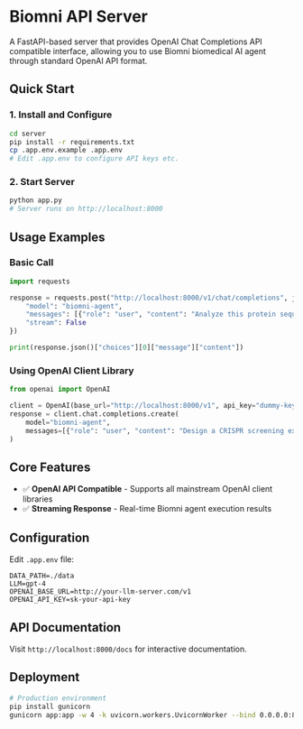 # Biomni API Server

A FastAPI-based server that provides OpenAI Chat Completions API compatible interface, allowing you to use Biomni biomedical AI agent through standard OpenAI API format.

## Quick Start

### 1. Install and Configure


```bash
cd server
pip install -r requirements.txt
cp .app.env.example .app.env
# Edit .app.env to configure API keys etc.
```

### 2. Start Server

```bash
python app.py
# Server runs on http://localhost:8000
```

## Usage Examples

### Basic Call

```python
import requests

response = requests.post("http://localhost:8000/v1/chat/completions", json={
    "model": "biomni-agent",
    "messages": [{"role": "user", "content": "Analyze this protein sequence: MKTVRQERLKSIVRILERSKEPVSGAQLAEELSVSRQVIVQDIAYLRSLGYNIVATPRGYVLAGG"}],
    "stream": False
})

print(response.json()["choices"][0]["message"]["content"])
```

### Using OpenAI Client Library

```python
from openai import OpenAI

client = OpenAI(base_url="http://localhost:8000/v1", api_key="dummy-key")
response = client.chat.completions.create(
    model="biomni-agent",
    messages=[{"role": "user", "content": "Design a CRISPR screening experiment"}]
)
```

## Core Features

- ✅ **OpenAI API Compatible** - Supports all mainstream OpenAI client libraries
- ✅ **Streaming Response** - Real-time Biomni agent execution results

## Configuration

Edit `.app.env` file:

```env
DATA_PATH=./data
LLM=gpt-4
OPENAI_BASE_URL=http://your-llm-server.com/v1
OPENAI_API_KEY=sk-your-api-key
```

## API Documentation

Visit `http://localhost:8000/docs` for interactive documentation.

## Deployment

```bash
# Production environment
pip install gunicorn
gunicorn app:app -w 4 -k uvicorn.workers.UvicornWorker --bind 0.0.0.0:8000
```
